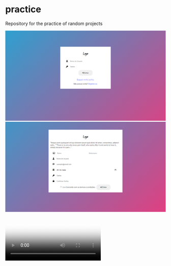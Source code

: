 # practice
Repository for the practice of random projects

<img src="Login Crud 1/imgs/login-page.png" alt="Pagina de Login">
<img src="Login Crud 1/imgs/register-page.png" alt="Pagina de Registro">

<video controls poster="Login Crud 1/imgs/login-page.png">
    <source src="Login Crud 1/mv/Login.mp4" type="video/mp4">
    <object>
      <embed src="Login Crud 1/mv/Login.mp4" type="application/x-shockwave-flash" 
      allowfullscreen="false" allowscriptaccess="always">  		
    </object>
    Formato não suportado  
</video>